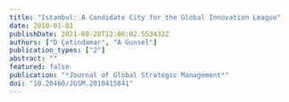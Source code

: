 ```yaml
---
title: "Istanbul: A Candidate City for the Global Innovation League"
date: 2010-01-01
publishDate: 2021-08-20T12:06:02.553432Z
authors: ["D Çetindamar", "A Gunsel"]
publication_types: ["2"]
abstract: ""
featured: false
publication: "*Journal of Global Strategic Management*"
doi: "10.20460/JGSM.2010415841"
---
```


